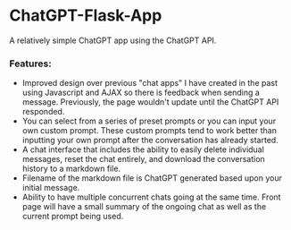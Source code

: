 # ChatGPT-Flask-App
A relatively simple ChatGPT app using the ChatGPT API.

### Features:

* Improved design over previous "chat apps" I have created in the past using Javascript and AJAX so there is feedback when sending a message. Previously, the page wouldn't update until the ChatGPT API responded. 
* You can select from a series of preset prompts or you can input your own custom prompt. These custom prompts tend to work better than inputting your own prompt after the conversation has already started.
* A chat interface that includes the ability to easily delete individual messages, reset the chat entirely, and download the conversation history to a markdown file.
* Filename of the markdown file is ChatGPT generated based upon your initial message.
* Ability to have multiple concurrent chats going at the same time. Front page will have a small summary of the ongoing chat as well as the current prompt being used.

